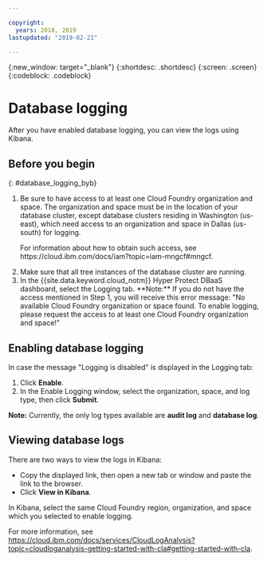 ```yaml
---

copyright:
  years: 2018, 2019
lastupdated: "2019-02-21"

---
```


{:new_window: target="_blank"}
{:shortdesc: .shortdesc}
{:screen: .screen}
{:codeblock: .codeblock}


# Database logging

After you have enabled database logging, you can view the logs using Kibana.

## Before you begin
{: #database_logging_byb}

<ol>
<li>Be sure to have access to at least one Cloud Foundry organization and space. The organization and space must be in the location of your database cluster, except database clusters residing in Washington (us-east), which need access to an organization and space in Dallas (us-south) for logging. 

<p>For information about how to obtain such access, see https://cloud.ibm.com/docs/iam?topic=iam-mngcf#mngcf.</p>
</li>

<li>Make sure that all tree instances of the database cluster are running.
</li>

<li>In the {{site.data.keyword.cloud_notm}} Hyper Protect DBaaS dashboard, select the Logging tab. 
**Note:** If you do not have the access mentioned in Step 1, you will receive this error message:
"No available Cloud Foundry organization or space found. To enable logging, please request the access 
to at least one Cloud Foundry organization and space!" 
</li>
</ol>

## Enabling database logging

In case the message "Logging is disabled" is displayed in the Logging tab:

1. Click **Enable**.
2. In the Enable Logging window, select the organization, space, and log type, then click **Submit**.

**Note:** Currently, the only log types available are **audit log** and **database log**.

## Viewing database logs

There are two ways to view the logs in Kibana:

* Copy the displayed link, then open a new tab or window and paste the link to the browser.
* Click **View in Kibana**.

In Kibana, select the same Cloud Foundry region, organization, and space which you selected to enable logging.

For more information, see https://cloud.ibm.com/docs/services/CloudLogAnalysis?topic=cloudloganalysis-getting-started-with-cla#getting-started-with-cla.
